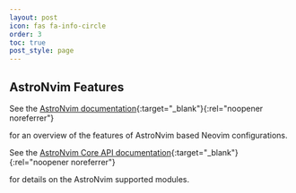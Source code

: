 ```yaml
---
layout: post
icon: fas fa-info-circle
order: 3
toc: true
post_style: page
---
```


## AstroNvim Features

See the [AstroNvim documentation](https://astronvim.com/#-features){:target="_blank"}{:rel="noopener noreferrer"}

for an overview of the features of AstroNvim based Neovim configurations.

See the [AstroNvim Core API documentation](https://api.astronvim.com/){:target="_blank"}{:rel="noopener noreferrer"}

for details on the AstroNvim supported modules.
